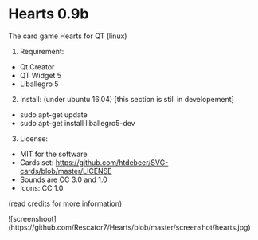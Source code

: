 # Hearts 0.9b
The card game Hearts for QT (linux)

1. Requirement:
- Qt Creator
- QT Widget 5
- Liballegro 5

2. Install: (under ubuntu 16.04) [this section is still in developement]
- sudo apt-get update
- sudo apt-get install liballegro5-dev

3. License: 
 - MIT for the software
 - Cards set: https://github.com/htdebeer/SVG-cards/blob/master/LICENSE
 - Sounds are CC 3.0 and 1.0
 - Icons: CC 1.0
<p>(read credits for more information)<p>
![screenshoot](https://github.com/Rescator7/Hearts/blob/master/screenshot/hearts.jpg)
